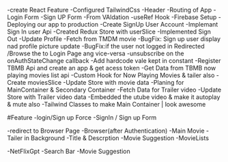 -create React Feature
-Configured TailwindCss
-Header
-Routing of App
-Login Form
-Sign UP Form
-From VAldation
-useRef Hook
-Firebase Setup
-Deploying our app to production
-Create SignUp User Account
-Implemant Sign In user Api
-Created Redux Store with userSlice
-Implemented Sign Out
-Update Profile
-Fetch from TMDM movie
-BugFix: Sign up user display nad profile picture update
-BugFix:if the user not logged in Redirected /Browse the to Login Page ang vice-versa
-unsubscribe on the onAuthStateChange callback
-Add hardcode vale kept in constant
-Register TBMB Api and create an app & get acess token
-Get Data from TBMB now playing movies list api
-Custom Hook for Now Playing Movies & tailer also
-Create moviesSlice
-Update Store with movie data
-Planing for MainContainer & Secondary Container
-Fetch Data for Trailer video
-Update Store with Trailer video data
-Embedded the utube video & make it autoplay & mute also
-Tailwind Classes to make Main Container | look awesome

#Feature
-login/Sign up Force
-SignIn / Sign up Form

-redirect to Browser Page
-Browser(after Authentication)
-Main Movie
-Tailer in Background
-Title & Descrption
-Movie Suggestion
-MovieLists

-NetFlixGpt
-Search Bar
-Movie Suggestion
